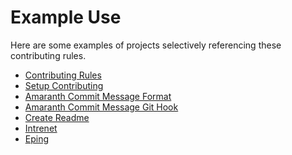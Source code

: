 # Example Use

Here are some examples of projects selectively referencing these
contributing rules.

- [Contributing Rules][contributing-rules]
- [Setup Contributing][setup-contributing]
- [Amaranth Commit Message Format][amaranth]
- [Amaranth Commit Message Git Hook][amaranth-hook]
- [Create Readme][create-readme]
- [Intrenet][internet]
- [Eping][eping]

[contributing-rules]: <https://github.com/sean-hut/contributing-rules>
[setup-contributing]: <https://github.com/sean-hut/setup-contributing>
[amaranth]: <https://github.com/sean-hut/amaranth-commit-message-format>
[amaranth-hook]: <https://github.com/sean-hut/amaranth-commit-msg-hook>
[internet]: <https://github.com/sean-hut/internet>
[create-readme]: <https://github.com/sean-hut/create-readme>
[eping]: <https://github.com/sean-hut/eping>
